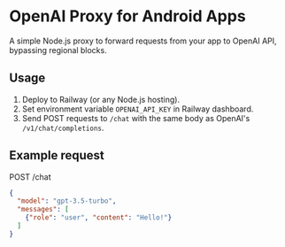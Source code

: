 # OpenAI Proxy for Android Apps

A simple Node.js proxy to forward requests from your app to OpenAI API, bypassing regional blocks.

## Usage

1. Deploy to Railway (or any Node.js hosting).
2. Set environment variable `OPENAI_API_KEY` in Railway dashboard.
3. Send POST requests to `/chat` with the same body as OpenAI's `/v1/chat/completions`.

## Example request

POST /chat
```json
{
  "model": "gpt-3.5-turbo",
  "messages": [
    {"role": "user", "content": "Hello!"}
  ]
}
